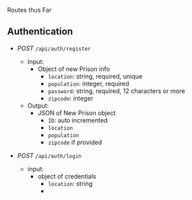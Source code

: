 Routes thus Far

## Authentication

- *POST* `/api/auth/register` 
  - Input: 
    - Object of new Prison info
      - `location`: string, required, unique
      - `population`: integer, required
      - `password`: string, required, 12 characters or more
      - `zipcode`: integer
  - Output:
    - JSON of New Prison object
      - `ID`: auto incremented
      - `location`
      - `population`
      - `zipcode` if provided


- *POST* `/api/auth/login`
  - input:
    - object of credentials
      - `location`: string
      - 
